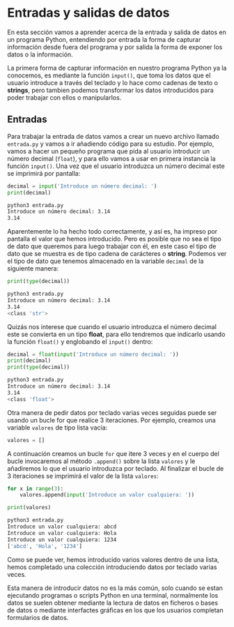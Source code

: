 # Entradas y salidas de datos

En esta sección vamos a aprender acerca de la entrada y salida de datos en un programa Python, entendiendo por entrada la forma de capturar información desde fuera del programa y por salida la forma de exponer los datos o la información.

La primera forma de capturar información en nuestro programa Python ya la conocemos, es mediante la función `input()`, que toma los datos que el usuario introduce a través del teclado y lo hace como cadenas de texto o **strings**, pero tambien podemos transformar los datos introducidos para poder trabajar con ellos o manipularlos.

## Entradas

Para trabajar la entrada de datos vamos a crear un nuevo archivo llamado `entrada.py` y vamos a ir añadiendo código para su estudio. Por ejemplo, vamos a hacer un pequeño programa que pida al usuario introducir un número decimal (`float`), y para ello vamos a usar en primera instancia la función `input()`. Una vez que el usuario introduzca un número decimal este se imprimirá por pantalla:

```python
decimal = input('Introduce un número decimal: ')
print(decimal)
```
```bash
python3 entrada.py
Introduce un número decimal: 3.14
3.14
```

Aparentemente lo ha hecho todo correctamente, y así es, ha impreso por pantalla el valor que hemos introducido. Pero es posible que no sea el tipo de dato que queremos para luego trabajar con él, en este caso el tipo de dato que se muestra es de tipo cadena de carácteres o **string**. Podemos ver el tipo de dato que tenemos almacenado en la variable `decimal` de la siguiente manera:

```python
print(type(decimal))
```
```bash
python3 entrada.py
Introduce un número decimal: 3.14
3.14
<class 'str'>
```

Quizás nos interese que cuando el usuario introduzca el número decimal este se convierta en un tipo **float**, para ello tendremos que indicarlo usando la función `float()` y englobando el `input()` dentro:

```python
decimal = float(input('Introduce un número decimal: '))
print(decimal)
print(type(decimal))
```
```bash
python3 entrada.py
Introduce un número decimal: 3.14
3.14
<class 'float'>
```

Otra manera de pedir datos por teclado varias veces seguidas puede ser usando un bucle for que realice 3 iteraciones. Por ejemplo, creamos una variable `valores` de tipo lista vacía:

```python
valores = []
```

A continuación creamos un bucle `for` que itere 3 veces y en el cuerpo del bucle invocaremos al método `.append()` sobre la lista `valores` y le añadiremos lo que el usuario introduzca por teclado. Al finalizar el bucle de 3 iteraciones se imprimirá el valor de la lista `valores`:

```python
for x in range(3):
    valores.append(input('Introduce un valor cualquiera: '))

print(valores)
```
```bash
python3 entrada.py
Introduce un valor cualquiera: abcd
Introduce un valor cualquiera: Hola
Introduce un valor cualquiera: 1234
['abcd', 'Hola', '1234']
```

Como se puede ver, hemos introducido varios valores dentro de una lista, hemos completado una colección introduciendo datos por teclado varias veces.

Esta manera de introducir datos no es la más común, solo cuando se estan ejecutando programas o scripts Python en una terminal, normalmente los datos se suelen obtener mediante la lectura de datos en ficheros o bases de datos o mediante interfactes gráficas en los que los usuarios completan formularios de datos.